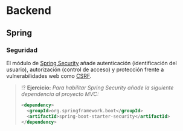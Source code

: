 # Backend

## Spring

### Seguridad

El módulo de [Spring Security](https://docs.spring.io/spring-security/reference/index.html) añade autenticación (identificación del usuario), autorización (control de acceso) y protección frente a vulnerabilidades web como [CSRF](../../tema5/js/vulnerabilidades-csrf.html).

> ⁉️ **Ejercicio:** _Para habilitar Spring Security añade la siguiente dependencia al proyecto MVC:_
> ```xml
> <dependency>
>   <groupId>org.springframework.boot</groupId>
>   <artifactId>spring-boot-starter-security</artifactId>
> </dependency>
> ```